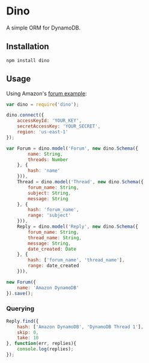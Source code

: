 # Dino

A simple ORM for DynamoDB.

## Installation

```
npm install dino
```

## Usage

Using Amazon's [forum example](http://docs.aws.amazon.com/amazondynamodb/latest/developerguide/SampleTablesAndData.html):

```js
var dino = require('dino');

dino.connect({
    accessKeyId: 'YOUR_KEY',
    secretAccessKey: 'YOUR_SECRET',
    region: 'us-east-1'
});

var Forum = dino.model('Forum', new dino.Schema({
        name: String,
        threads: Number
    }, {
        hash: 'name'
    })),
    Thread = dino.model('Thread', new dino.Schema({
        forum_name: String,
        subject: String,
        message: String
    }, {
        hash: 'forum_name',
        range: 'subject'
    })),
    Reply = dino.model('Reply', new dino.Schema({
        forum_name: String,
        thread_name: String,
        message: String,
        date_created: Date
    }, {
        hash: ['forum_name', 'thread_name'],
        range: date_created
    })),

new Forum({
    name: 'Amazon DynamoDB'
}).save();
```

### Querying

```js
Reply.find({
    hash: ['Amazon DynamoDB', 'DynamoDB Thread 1'],
    skip: 0,
    take: 10
}, function(err, replies){
    console.log(replies);
});

```
